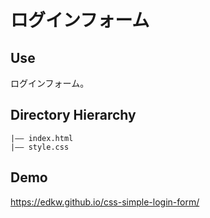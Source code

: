 # ログインフォーム

## Use

ログインフォーム。

## Directory Hierarchy

```
|—— index.html
|—— style.css
```

## Demo

<a href="https://edkw.github.io/css-simple-login-form/" target="_blank">https://edkw.github.io/css-simple-login-form/</a>
